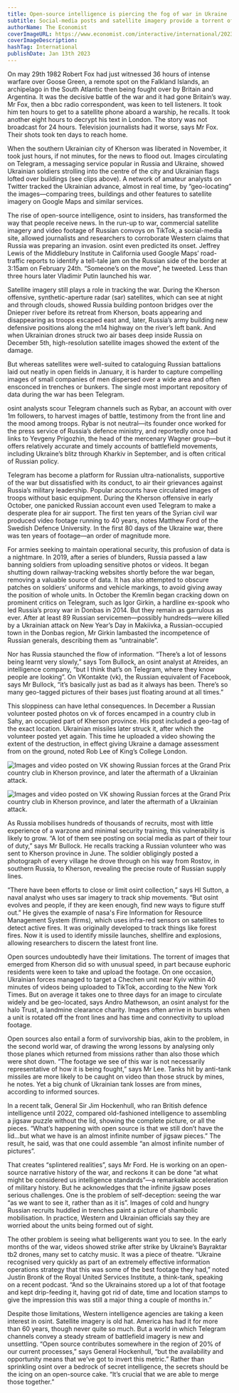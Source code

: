 ```yaml
---
title: Open-source intelligence is piercing the fog of war in Ukraine
subtitle: Social-media posts and satellite imagery provide a torrent of data, but can overwhelm and confuse
authorName: The Economist
coverImageURL: https://www.economist.com/interactive/international/2023/01/13/open-source-intelligence-is-piercing-the-fog-of-war-in-ukraine/assets/dyagilevo_air_base-tall.jpg
coverImageDescription:  
hashTag: International
publishDate: Jan 13th 2023
---
```


On may 29th 1982 Robert Fox had just witnessed 36 hours of intense warfare over Goose Green, a remote spot on the Falkland Islands, an archipelago in the South Atlantic then being fought over by Britain and Argentina. It was the decisive battle of the war and it had gone Britain’s way. Mr Fox, then a bbc radio correspondent, was keen to tell listeners. It took him ten hours to get to a satellite phone aboard a warship, he recalls. It took another eight hours to decrypt his text in London. The story was not broadcast for 24 hours. Television journalists had it worse, says Mr Fox. Their shots took ten days to reach home.

When the southern Ukrainian city of Kherson was liberated in November, it took just hours, if not minutes, for the news to flood out. Images circulating on Telegram, a messaging service popular in Russia and Ukraine, showed Ukrainian soldiers strolling into the centre of the city and Ukrainian flags lofted over buildings (see clips above). A network of amateur analysts on Twitter tracked the Ukrainian advance, almost in real time, by “geo-locating” the images—comparing trees, buildings and other features to satellite imagery on Google Maps and similar services.

The rise of open-source intelligence, osint to insiders, has transformed the way that people receive news. In the run-up to war, commercial satellite imagery and video footage of Russian convoys on TikTok, a social-media site, allowed journalists and researchers to corroborate Western claims that Russia was preparing an invasion. osint even predicted its onset. Jeffrey Lewis of the Middlebury Institute in California used Google Maps’ road-traffic reports to identify a tell-tale jam on the Russian side of the border at 3:15am on February 24th. “Someone’s on the move”, he tweeted. Less than three hours later Vladimir Putin launched his war.

Satellite imagery still plays a role in tracking the war. During the Kherson offensive, synthetic-aperture radar (sar) satellites, which can see at night and through clouds, showed Russia building pontoon bridges over the Dnieper river before its retreat from Kherson, boats appearing and disappearing as troops escaped east and, later, Russia’s army building new defensive positions along the m14 highway on the river’s left bank. And when Ukrainian drones struck two air bases deep inside Russia on December 5th, high-resolution satellite images showed the extent of the damage.

But whereas satellites were well-suited to cataloguing Russian battalions laid out neatly in open fields in January, it is harder to capture compelling images of small companies of men dispersed over a wide area and often ensconced in trenches or bunkers. The single most important repository of data during the war has been Telegram.

osint analysts scour Telegram channels such as Rybar, an account with over 1m followers, to harvest images of battle, testimony from the front line and the mood among troops. Rybar is not neutral—its founder once worked for the press service of Russia’s defence ministry, and reportedly once had links to Yevgeny Prigozhin, the head of the mercenary Wagner group—but it offers relatively accurate and timely accounts of battlefield movements, including Ukraine’s blitz through Kharkiv in September, and is often critical of Russian policy.

Telegram has become a platform for Russian ultra-nationalists, supportive of the war but dissatisfied with its conduct, to air their grievances against Russia’s military leadership. Popular accounts have circulated images of troops without basic equipment. During the Kherson offensive in early October, one panicked Russian account even used Telegram to make a desperate plea for air support. The first ten years of the Syrian civil war produced video footage running to 40 years, notes Matthew Ford of the Swedish Defence University. In the first 80 days of the Ukraine war, there was ten years of footage—an order of magnitude more.

For armies seeking to maintain operational security, this profusion of data is a nightmare. In 2019, after a series of blunders, Russia passed a law banning soldiers from uploading sensitive photos or videos. It began shutting down railway-tracking websites shortly before the war began, removing a valuable source of data. It has also attempted to obscure patches on soldiers’ uniforms and vehicle markings, to avoid giving away the position of whole units. In October the Kremlin began cracking down on prominent critics on Telegram, such as Igor Girkin, a hardline ex-spook who led Russia’s proxy war in Donbas in 2014. But they remain as garrulous as ever. After at least 89 Russian servicemen—possibly hundreds—were killed by a Ukrainian attack on New Year’s Day in Makiivka, a Russian-occupied town in the Donbas region, Mr Girkin lambasted the incompetence of Russian generals, describing them as “untrainable”.

Nor has Russia staunched the flow of information. “There’s a lot of lessons being learnt very slowly,” says Tom Bullock, an osint analyst at Atreides, an intelligence company, “but I think that’s on Telegram, where they know people are looking”. On VKontakte (vk), the Russian equivalent of Facebook, says Mr Bullock, “it’s basically just as bad as it always has been. There’s so many geo-tagged pictures of their bases just floating around at all times.”

This sloppiness can have lethal consequences. In December a Russian volunteer posted photos on vk of forces encamped in a country club in Sahy, an occupied part of Kherson province. His post included a geo-tag of the exact location. Ukrainian missiles later struck it, after which the volunteer posted yet again. This time he uploaded a video showing the extent of the destruction, in effect giving Ukraine a damage assessment from on the ground, noted Rob Lee of King’s College London.

![Images and video posted on VK showing Russian forces at the Grand Prix country club in Kherson province, and later the aftermath of a Ukrainian attack.](https://www.economist.com/interactive/international/2023/01/13/open-source-intelligence-is-piercing-the-fog-of-war-in-ukraine/assets/vk-image1.jpg)

![Images and video posted on VK showing Russian forces at the Grand Prix country club in Kherson province, and later the aftermath of a Ukrainian attack.](https://www.economist.com/interactive/international/2023/01/13/open-source-intelligence-is-piercing-the-fog-of-war-in-ukraine/assets/vk-image2.jpg)

As Russia mobilises hundreds of thousands of recruits, most with little experience of a warzone and minimal security training, this vulnerability is likely to grow. “A lot of them see posting on social media as part of their tour of duty,” says Mr Bullock. He recalls tracking a Russian volunteer who was sent to Kherson province in June. The soldier obligingly posted a photograph of every village he drove through on his way from Rostov, in southern Russia, to Kherson, revealing the precise route of Russian supply lines.

“There have been efforts to close or limit osint collection,” says HI Sutton, a naval analyst who uses sar imagery to track ship movements. “But osint evolves and people, if they are keen enough, find new ways to figure stuff out.” He gives the example of nasa's Fire Information for Resource Management System (firms), which uses infra-red sensors on satellites to detect active fires. It was originally developed to track things like forest fires. Now it is used to identify missile launches, shellfire and explosions, allowing researchers to discern the latest front line.

Open sources undoubtedly have their limitations. The torrent of images that emerged from Kherson did so with unusual speed, in part because euphoric residents were keen to take and upload the footage. On one occasion, Ukrainian forces managed to target a Chechen unit near Kyiv within 40 minutes of videos being uploaded to TikTok, according to the New York Times. But on average it takes one to three days for an image to circulate widely and be geo-located, says Andro Mathewson, an osint analyst for the halo Trust, a landmine clearance charity. Images often arrive in bursts when a unit is rotated off the front lines and has time and connectivity to upload footage.

Open sources also entail a form of survivorship bias, akin to the problem, in the second world war, of drawing the wrong lessons by analysing only those planes which returned from missions rather than also those which were shot down. “The footage we see of this war is not necessarily representative of how it is being fought,” says Mr Lee. Tanks hit by anti-tank missiles are more likely to be caught on video than those struck by mines, he notes. Yet a big chunk of Ukrainian tank losses are from mines, according to informed sources.

In a recent talk, General Sir Jim Hockenhull, who ran British defence intelligence until 2022, compared old-fashioned intelligence to assembling a jigsaw puzzle without the lid, showing the complete picture, or all the pieces. “What’s happening with open source is that we still don’t have the lid…but what we have is an almost infinite number of jigsaw pieces.” The result, he said, was that one could assemble “an almost infinite number of pictures”.

That creates “splintered realities”, says Mr Ford. He is working on an open-source narrative history of the war, and reckons it can be done “at what might be considered us intelligence standards”—a remarkable acceleration of military history. But he acknowledges that the infinite jigsaw poses serious challenges. One is the problem of self-deception: seeing the war “as we want to see it, rather than as it is”. Images of cold and hungry Russian recruits huddled in trenches paint a picture of shambolic mobilisation. In practice, Western and Ukrainian officials say they are worried about the units being formed out of sight.

The other problem is seeing what belligerents want you to see. In the early months of the war, videos showed strike after strike by Ukraine’s Bayraktar tb2 drones, many set to catchy music. It was a piece of theatre. “Ukraine recognised very quickly as part of an extremely effective information operations strategy that this was some of the best footage they had,” noted Justin Bronk of the Royal United Services Institute, a think-tank, speaking on a recent podcast. “And so the Ukrainains stored up a lot of that footage and kept drip-feeding it, having got rid of date, time and location stamps to give the impression this was still a major thing a couple of months in.”

Despite those limitations, Western intelligence agencies are taking a keen interest in osint. Satellite imagery is old hat. America has had it for more than 60 years, though never quite so much. But a world in which Telegram channels convey a steady stream of battlefield imagery is new and unsettling. “Open source contributes somewhere in the region of 20% of our current processes,” says General Hockenhull, “but the availability and opportunity means that we’ve got to invert this metric.” Rather than sprinkling osint over a bedrock of secret intelligence, the secrets should be the icing on an open-source cake. “It’s crucial that we are able to merge those together.” 
